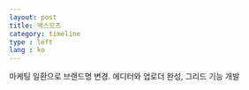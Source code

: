 ```yaml
---
layout: post
title: 액스모즈
category: timeline
type : left
lang : ko
---
```




마케팅 일환으로 브랜드명 변경. 에디터와 업로더 완성, 그리드 기능 개발
